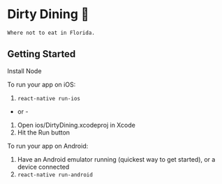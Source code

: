 # Dirty Dining 💩

`Where not to eat in Florida.`

## Getting Started

Install Node

To run your app on iOS:

1.  `react-native run-ios`

   - or -

1.    Open ios/DirtyDining.xcodeproj in Xcode
2.    Hit the Run button

To run your app on Android:

1. Have an Android emulator running \(quickest way to get started\), or a device connected 
2. `react-native run-android`



